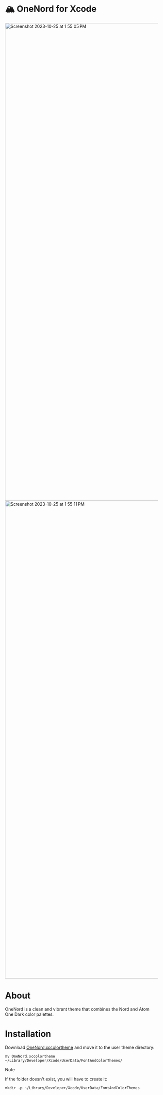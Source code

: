 # 🏔 OneNord for Xcode

<img width="1572" alt="Screenshot 2023-10-25 at 1 55 05 PM" src="https://github.com/rmehri01/onenord-xcode/assets/52933714/29000c6d-2d58-4ff0-a82e-bd9142c7ea75">

<img width="1572" alt="Screenshot 2023-10-25 at 1 55 11 PM" src="https://github.com/rmehri01/onenord-xcode/assets/52933714/e5015540-4fb5-4bcb-abce-6d8b5958d3c4">

# About

OneNord is a clean and vibrant theme that combines the Nord and Atom One Dark color palettes.

# Installation

Download [OneNord.xccolortheme](OneNord.xccolortheme) and move it to the user theme directory:

```
mv OneNord.xccolortheme ~/Library/Developer/Xcode/UserData/FontAndColorThemes/
```

> [!NOTE]  
> If the folder doesn't exist, you will have to create it:
> ```
> mkdir -p ~/Library/Developer/Xcode/UserData/FontAndColorThemes
> ```
